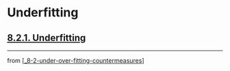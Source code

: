 # Underfitting

## [**8.2.1.** Underfitting](https://livebook.manning.com/book/deep-learning-with-javascript/chapter-8/30)

---
from [[_8-2-under-over-fitting-countermeasures]]

[//begin]: # "Autogenerated link references for markdown compatibility"
[_8-2-under-over-fitting-countermeasures]: _8-2-under-over-fitting-countermeasures.md "Under Over Fit Counter Measures"
[//end]: # "Autogenerated link references"
